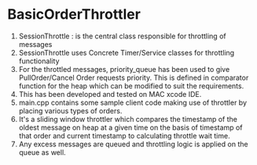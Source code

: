 # BasicOrderThrottler

1) SessionThrottle : is the central class responsible for throttling of messages
2) SessionThrottle uses Concrete Timer/Service classes for throttling functionality
3) For the throttled messages, priority_queue has been used to give PullOrder/Cancel Order requests priority. This is defined
in comparator function for the heap which can be modified to suit the requirements.
4) This has been developed and tested on MAC xcode IDE.
5) main.cpp contains some sample client code making use of throttler by placing various types of orders.
6) It's a sliding window throttler which compares the timestamp of the oldest message on heap at a given time on the basis 
of timestamp of that order and current timestamp to calculating throttle wait time.
7) Any excess messages are queued and throttling logic is applied on the queue as well.
